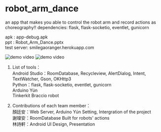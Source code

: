 # robot_arm_dance

an app that makes you able to control the robot arm and record actions as choreography!!
dependencies: flask, flask-socketio, eventlet, gunicorn  
  
apk : app-debug.apk  
ppt : Robot_Arm_Dance.pptx  
test server: smilegaoranger.herokuapp.com



![demo video](https://github.com/DanTNC/robot_arm_dance/blob/master/demovideoUI.gif)
![demo video](https://github.com/DanTNC/robot_arm_dance/blob/master/demovideoARM.gif)


1. List of tools：  
	Android Studio：RoomDatabase, Recycleview, AlertDialog, Intent, TextWatcher, Gson, OKHttp3  
	Python：flask, flask-socketio, eventlet, gunicorn  
	Arduino Yún  
	Tinkerkit Braccio robot  

	
2. Contributions of each team member：  
	顏廷安：Web Server, Arduino Yún Setting, Intergration of the project  
	謝璨安：RoomDatabase Built for robots' actions  
	林詩軒：Android UI Design, Presentation  
